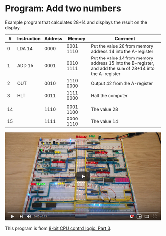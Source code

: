 # Program: Add two numbers

Example program that calculates 28+14 and displays the result on the display.

|#|Instruction|Address|Memory|Comment|
|---|---------|-------|------|-------|
| 0|LDA 14|0000|0001 1110|Put the value 28 from memory address 14 into the A-register|
| 1|ADD 15|0001|0010 1111|Put the value 14 from memory address 15 into the B-register,<br> and add the sum of 28+14 into the A-register|
| 2|OUT   |0010|1110 0000|Output 42 from the A-register|
| 3|HLT   |0011|1111 0000|Halt the computer|
|  |      |    |         |            |
|14|      |1110|0001 1100|The value 28|
|15|      |1111|0000 1110|The value 14|

[![YouTube video of computer](../resources/yt-add-two-numbers-thumb.png)](https://www.youtube.com/watch?v=i1SjtPZZONY "Click to play")

This program is from [8-bit CPU control logic: Part 3](https://www.youtube.com/watch?v=dHWFpkGsxOs).
